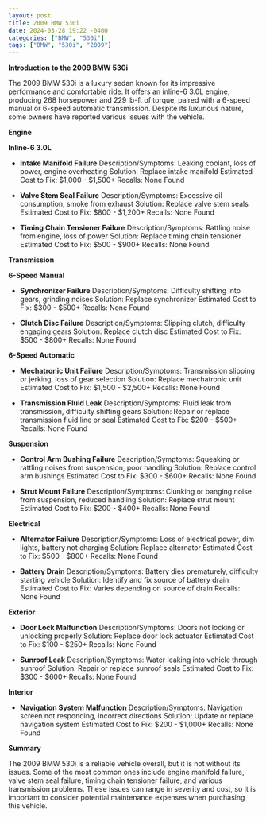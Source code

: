 ```yaml
---
layout: post
title: 2009 BMW 530i
date: 2024-03-28 19:22 -0400
categories: ["BMW", "530i"]
tags: ["BMW", "530i", "2009"]
---
```

**Introduction to the 2009 BMW 530i**

The 2009 BMW 530i is a luxury sedan known for its impressive performance and comfortable ride. It offers an inline-6 3.0L engine, producing 268 horsepower and 229 lb-ft of torque, paired with a 6-speed manual or 6-speed automatic transmission. Despite its luxurious nature, some owners have reported various issues with the vehicle.

**Engine**

**Inline-6 3.0L**

* **Intake Manifold Failure**
Description/Symptoms: Leaking coolant, loss of power, engine overheating
Solution: Replace intake manifold
Estimated Cost to Fix: $1,000 - $1,500+
Recalls: None Found

* **Valve Stem Seal Failure**
Description/Symptoms: Excessive oil consumption, smoke from exhaust
Solution: Replace valve stem seals
Estimated Cost to Fix: $800 - $1,200+
Recalls: None Found

* **Timing Chain Tensioner Failure**
Description/Symptoms: Rattling noise from engine, loss of power
Solution: Replace timing chain tensioner
Estimated Cost to Fix: $500 - $900+
Recalls: None Found

**Transmission**

**6-Speed Manual**

* **Synchronizer Failure**
Description/Symptoms: Difficulty shifting into gears, grinding noises
Solution: Replace synchronizer
Estimated Cost to Fix: $300 - $500+
Recalls: None Found

* **Clutch Disc Failure**
Description/Symptoms: Slipping clutch, difficulty engaging gears
Solution: Replace clutch disc
Estimated Cost to Fix: $500 - $800+
Recalls: None Found

**6-Speed Automatic**

* **Mechatronic Unit Failure**
Description/Symptoms: Transmission slipping or jerking, loss of gear selection
Solution: Replace mechatronic unit
Estimated Cost to Fix: $1,500 - $2,500+
Recalls: None Found

* **Transmission Fluid Leak**
Description/Symptoms: Fluid leak from transmission, difficulty shifting gears
Solution: Repair or replace transmission fluid line or seal
Estimated Cost to Fix: $200 - $500+
Recalls: None Found

**Suspension**

* **Control Arm Bushing Failure**
Description/Symptoms: Squeaking or rattling noises from suspension, poor handling
Solution: Replace control arm bushings
Estimated Cost to Fix: $300 - $600+
Recalls: None Found

* **Strut Mount Failure**
Description/Symptoms: Clunking or banging noise from suspension, reduced handling
Solution: Replace strut mount
Estimated Cost to Fix: $200 - $400+
Recalls: None Found

**Electrical**

* **Alternator Failure**
Description/Symptoms: Loss of electrical power, dim lights, battery not charging
Solution: Replace alternator
Estimated Cost to Fix: $500 - $800+
Recalls: None Found

* **Battery Drain**
Description/Symptoms: Battery dies prematurely, difficulty starting vehicle
Solution: Identify and fix source of battery drain
Estimated Cost to Fix: Varies depending on source of drain
Recalls: None Found

**Exterior**

* **Door Lock Malfunction**
Description/Symptoms: Doors not locking or unlocking properly
Solution: Replace door lock actuator
Estimated Cost to Fix: $100 - $250+
Recalls: None Found

* **Sunroof Leak**
Description/Symptoms: Water leaking into vehicle through sunroof
Solution: Repair or replace sunroof seals
Estimated Cost to Fix: $300 - $600+
Recalls: None Found

**Interior**

* **Navigation System Malfunction**
Description/Symptoms: Navigation screen not responding, incorrect directions
Solution: Update or replace navigation system
Estimated Cost to Fix: $200 - $1,000+
Recalls: None Found

**Summary**

The 2009 BMW 530i is a reliable vehicle overall, but it is not without its issues. Some of the most common ones include engine manifold failure, valve stem seal failure, timing chain tensioner failure, and various transmission problems. These issues can range in severity and cost, so it is important to consider potential maintenance expenses when purchasing this vehicle.
